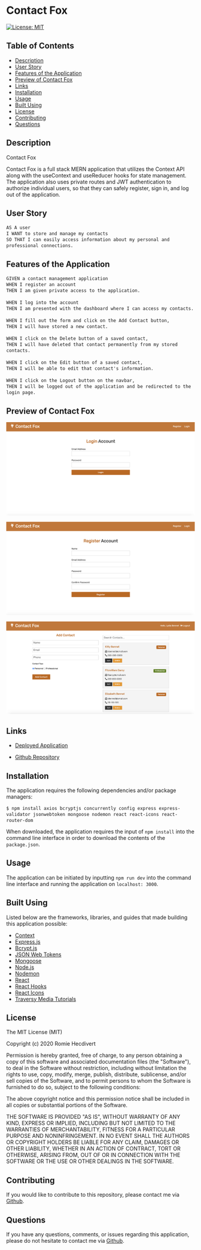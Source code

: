 # Contact Fox

[![License: MIT](https://img.shields.io/badge/License-MIT-yellow.svg)](https://opensource.org/licenses/MIT)

## Table of Contents

- [Description](#description)
- [User Story](#user-story)
- [Features of the Application](#features-of-the-application)
- [Preview of Contact Fox](#preview-of-contact-fox)
- [Links](#links)
- [Installation](#installation)
- [Usage](#usage)
- [Built Using](#built-using)
- [License](#license)
- [Contributing](#contributing)
- [Questions](#questions)

## Description

Contact Fox

Contact Fox is a full stack MERN application that utilizes the Context API along with the useContext and useReducer hooks for state management. The application also uses private routes and JWT authentication to authorize individual users, so that they can safely register, sign in, and log out of the application.

## User Story

```
AS A user
I WANT to store and manage my contacts
SO THAT I can easily access information about my personal and professional connections.
```

## Features of the Application

```
GIVEN a contact management application
WHEN I register an account
THEN I am given private access to the application.

WHEN I log into the account
THEN I am presented with the dashboard where I can access my contacts.

WHEN I fill out the form and click on the Add Contact button,
THEN I will have stored a new contact.

WHEN I click on the Delete button of a saved contact,
THEN I will have deleted that contact permanently from my stored contacts.

WHEN I click on the Edit button of a saved contact,
THEN I will be able to edit that contact's information.

WHEN I click on the Logout button on the navbar,
THEN I will be logged out of the application and be redirected to the login page.
```

## Preview of Contact Fox

![Contact Fox Login Page](assets/images/contactFoxLoginPage.png)

![Contact Fox Register Page](assets/images/contactFoxRegisterPage.png)

![Contact Fox Dashboard Page](assets/images/contactFoxDashboardPage.png)

## Links

- [Deployed Application](https://contact-fox.herokuapp.com)

- [Github Repository](https://github.com/rh9891/ContactFox)

## Installation

The application requires the following dependencies and/or package managers:

```
$ npm install axios bcryptjs concurrently config express express-validator jsonwebtoken mongoose nodemon react react-icons react-router-dom
```

When downloaded, the application requires the input of `npm install` into the command line interface in order to download the contents of the `package.json`.

## Usage

The application can be initiated by inputting `npm run dev` into the command line interface and running the application on `localhost: 3000`.

## Built Using

Listed below are the frameworks, libraries, and guides that made building this application possible:

- [Context](https://reactjs.org/docs/context.html)
- [Express.js](https://expressjs.com/)
- [Bcrypt.js](https://github.com/kelektiv/node.bcrypt.js#readme)
- [JSON Web Tokens](https://jwt.io/introduction)
- [Mongoose](https://mongoosejs.com/)
- [Node.js](https://nodejs.org/en/docs/)
- [Nodemon](https://www.npmjs.com/package/nodemon)
- [React](https://reactjs.org/docs/getting-started.html)
- [React Hooks](https://reactjs.org/docs/hooks-intro.html)
- [React Icons](https://react-icons.github.io/react-icons)
- [Traversy Media Tutorials](https://www.traversymedia.com)

## License

The MIT License (MIT)

Copyright (c) 2020 Romie Hecdivert

Permission is hereby granted, free of charge, to any person obtaining a copy of this software and associated documentation files (the "Software"), to deal in the Software without restriction, including without limitation the rights to use, copy, modify, merge, publish, distribute, sublicense, and/or sell copies of the Software, and to permit persons to whom the Software is furnished to do so, subject to the following conditions:

The above copyright notice and this permission notice shall be included in all copies or substantial portions of the Software.

THE SOFTWARE IS PROVIDED "AS IS", WITHOUT WARRANTY OF ANY KIND, EXPRESS OR IMPLIED, INCLUDING BUT NOT LIMITED TO THE WARRANTIES OF MERCHANTABILITY, FITNESS FOR A PARTICULAR PURPOSE AND NONINFRINGEMENT. IN NO EVENT SHALL THE AUTHORS OR COPYRIGHT HOLDERS BE LIABLE FOR ANY CLAIM, DAMAGES OR OTHER LIABILITY, WHETHER IN AN ACTION OF CONTRACT, TORT OR OTHERWISE, ARISING FROM, OUT OF OR IN CONNECTION WITH THE SOFTWARE OR THE USE OR OTHER DEALINGS IN THE SOFTWARE.

## Contributing

If you would like to contribute to this repository, please contact me via [Github](https://github.com/rh9891).

## Questions

If you have any questions, comments, or issues regarding this application, please do not hesitate to contact me via [Github](https://github.com/rh9891).
